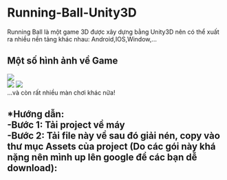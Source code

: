 # Running-Ball-Unity3D
Running Ball là một game 3D được xây dựng bằng Unity3D nên có thể xuất ra nhiều nền tảng khác nhau: Android,IOS,Window,...
<br>
<h2>Một số hình ảnh về Game</h2>
<img src="http://i.imgur.com/s4vPP8R.png">
<br>
<img src="http://i.imgur.com/v9eN3nA.png">
<img src="http://i.imgur.com/jqc38aR.png">
<br>
...và còn rất nhiều màn chơi khác nữa!
<br>
<h2>*Hướng dẫn:
<br>
-Bước 1: Tải project về máy<br>
-Bước 2: Tải file này về sau đó giải nén, copy vào thư mục Assets của project (Do các gói này khá nặng nên mình up lên google để các bạn dễ download):<br>

